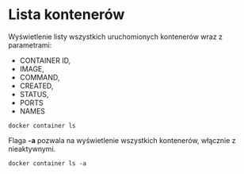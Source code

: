 # Lista kontenerów 
Wyświetlenie listy wszystkich uruchomionych kontenerów wraz z parametrami:   
* CONTAINER ID,     
* IMAGE,       
* COMMAND,  
* CREATED,  
* STATUS,  
* PORTS  
* NAMES  
```commandline 
docker container ls  
``` 
Flaga **-a** pozwala na wyświetlenie wszystkich kontenerów, włącznie z nieaktywnymi.  
```commandline 
docker container ls -a  
``` 